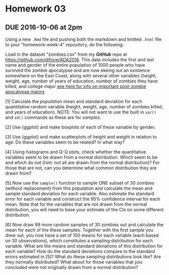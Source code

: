 Homework 03
================

DUE 2016-10-06 at 2pm
---------------------

Using a new `.Rmd` file and pushing both the markdown and knitted `.html` file to your "homework-week-4" repository, do the following:

Load in the dataset "zombies.csv" from my ***GitHub*** repo at <https://github.com/difiore/ADA2016>. This data includes the first and last name and gender of the entire population of 1000 people who have survived the zombie apocalypse and are now ekeing out an existence somewhere on the East Coast, along with several other variables (height, weight, age, number of years of education, number of zombies they have killed, and college major [see here for info on important post-zombie apocalypse majors](http://www.thebestschools.org/magazine/best-majors-surviving-zombie-apocalypse/)

\[1\] Calculate the *population* mean and standard deviation for each quantitative random variable (height, weight, age, number of zombies killed, and years of education). NOTE: You will not want to use the built in `var()` and `sd()` commands as these are for *samples*.

\[2\] Use {ggplot} and make boxplots of each of these variable by gender.

\[3\] Use {ggplot} and make scatterplots of height and weight in relation to age. Do these variables seem to be related? In what way?

\[4\] Using histograms and Q-Q plots, check whether the quantitative variables seem to be drawn from a normal distribution. Which seem to be and which do not (hint: not all are drawn from the normal distribution)? For those that are not, can you determine what common distribution they are drawn from?

\[5\] Now use the `sample()` function to sample ONE subset of 30 zombies (without replacement) from this population and calculate the mean and sample standard deviation for each variable. Also estimate the standard error for each variable and construct the 95% confidence interval for each mean. Note that for the variables that are not drawn from the normal distribution, you will need to base your estimate of the CIs on some different distribution.

\[6\] Now draw 99 more random samples of 30 zombies out and calculate the mean for each of the these samples. Together with the first sample you drew out, you now have a set of 100 means for each variable (each based on 30 observations), which constitutes a sampling distribution for each variable. What are the means and standard deviations of this distribution for each variable? How do the standard deviations compare to the standard errors estimated in \[5\]? What do these sampling distributions look like? Are they normally distributed? What about for those variables that you concluded were not originally drawn from a normal distribution?

